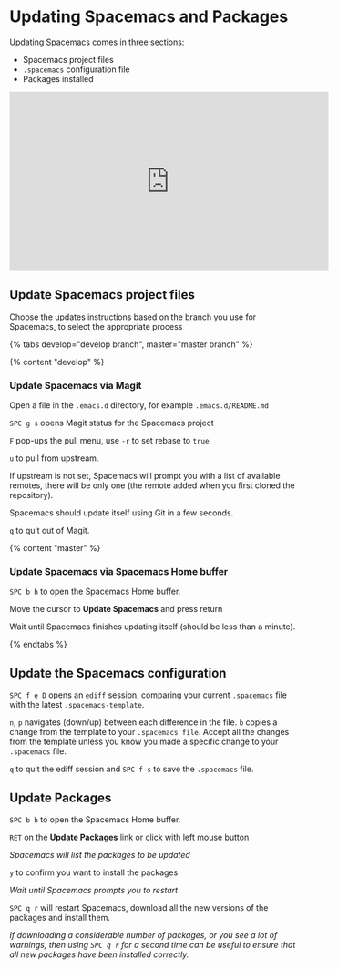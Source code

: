 # Updating Spacemacs and Packages

Updating Spacemacs comes in three sections:

* Spacemacs project files
* `.spacemacs` configuration file
* Packages installed

<iframe width="560" height="315" src="https://www.youtube.com/embed/PmSPKvlJk74?start=5412" frameborder="0" allow="accelerometer; autoplay; encrypted-media; gyroscope; picture-in-picture" allowfullscreen></iframe>


## Update Spacemacs project files

Choose the updates instructions based on the branch you use for Spacemacs, to select the appropriate process

<!-- Spacemacs update options -->
{% tabs develop="develop branch", master="master branch" %}

<!-- Updating Spacemacs when using the develop branch -->
{% content "develop" %}

### Update Spacemacs via Magit ###

Open a file in the `.emacs.d` directory, for example `.emacs.d/README.md`

`SPC g s` opens Magit status for the Spacemacs project

`F` pop-ups the pull menu, use `-r` to set rebase to `true`

`u` to pull from upstream.

If upstream is not set, Spacemacs will prompt you with a list of available remotes, there will be only one (the remote added when you first cloned the repository).

Spacemacs should update itself using Git in a few seconds.

`q` to quit out of Magit.


<!-- Updating Spacemacs when using the master branch -->
{% content "master" %}

### Update Spacemacs via Spacemacs Home buffer ###

`SPC b h` to open the Spacemacs Home buffer.

Move the cursor to **Update Spacemacs** and press return

Wait until Spacemacs finishes updating itself (should be less than a minute).


{% endtabs %}
<!-- End of Spacemacs update options -->


## Update the Spacemacs configuration

`SPC f e D` opens an `ediff` session, comparing your current `.spacemacs` file with the latest `.spacemacs-template`.

`n`, `p` navigates (down/up) between each difference in the file.  `b` copies a change from the template to your `.spacemacs file`.  Accept all the changes from the template unless you know you made a specific change to your `.spacemacs` file.

`q` to quit the ediff session and `SPC f s` to save the `.spacemacs` file.


## Update Packages

`SPC b h` to open the Spacemacs Home buffer.

`RET` on the **Update Packages** link or click with left mouse button

_Spacemacs will list the packages to be updated_

`y` to confirm you want to install the packages

_Wait until Spacemacs prompts you to restart_

`SPC q r` will restart Spacemacs, download all the new versions of the packages and install them.

_If downloading a considerable number of packages, or you see a lot of warnings, then using `SPC q r` for a second time can be useful to ensure that all new packages have been installed correctly._
